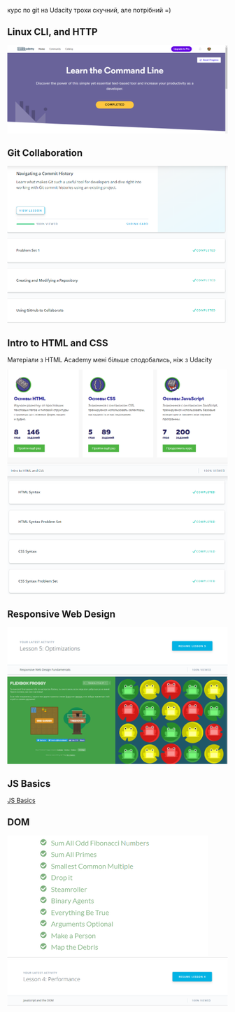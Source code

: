 курс по git на Udacity трохи скучний, але потрібний =)
## Linux CLI, and HTTP

![Linux CLI and HTTP](task_linux_cli/screenshot.png)

## Git Collaboration


![Git Collaboration](task_git_collaboration/screenshot.png)

## Intro to HTML and CSS
Матеріали з HTML Academy мені більше сподобались, ніж з Udacity

![Intro to HTML and CSS](task_html_css_intro/screenshot.png)
![Intro to HTML and CSS](task_html_css_intro/screenshot2.png)

## Responsive Web Design

![Responsive Web Design](task_responsive_web_design/screenshot1.png)
![Responsive Web Design](task_responsive_web_design/screenshot2.png)

## JS Basics
[JS Basics](task_js_basics/)

## DOM

![JS-DOM](task_js_dom/screenshot1.png)
![JS-DOM](task_js_dom/screenshot2.png)

